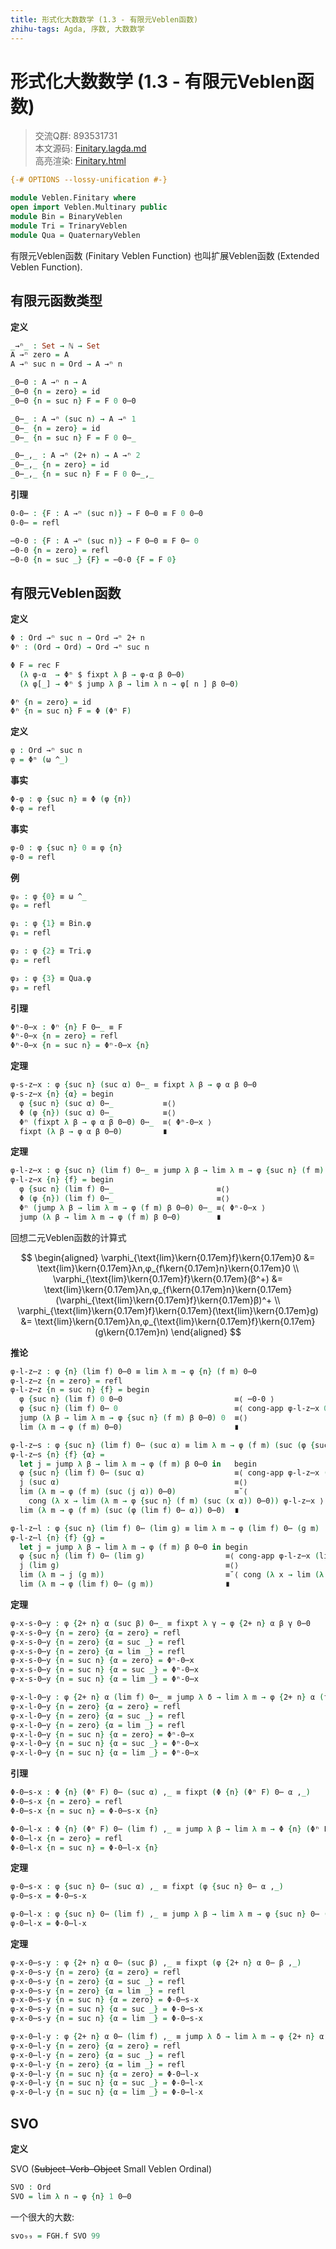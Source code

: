 ```yaml
---
title: 形式化大数数学 (1.3 - 有限元Veblen函数)
zhihu-tags: Agda, 序数, 大数数学
---
```


# 形式化大数数学 (1.3 - 有限元Veblen函数)

> 交流Q群: 893531731  
> 本文源码: [Finitary.lagda.md](https://github.com/choukh/agda-googology/blob/main/src/Veblen/Finitary.lagda.md)  
> 高亮渲染: [Finitary.html](https://choukh.github.io/agda-googology/Veblen.Finitary.html)  

```agda
{-# OPTIONS --lossy-unification #-}

module Veblen.Finitary where
open import Veblen.Multinary public
module Bin = BinaryVeblen
module Tri = TrinaryVeblen
module Qua = QuaternaryVeblen
```

有限元Veblen函数 (Finitary Veblen Function) 也叫扩展Veblen函数 (Extended Veblen Function).

## 有限元函数类型

**定义**

```agda
_→ⁿ_ : Set → ℕ → Set
A →ⁿ zero = A
A →ⁿ suc n = Ord → A →ⁿ n
```

```agda
_0⋯0 : A →ⁿ n → A
_0⋯0 {n = zero} = id
_0⋯0 {n = suc n} F = F 0 0⋯0
```

```agda
_0⋯_ : A →ⁿ (suc n) → A →ⁿ 1
_0⋯_ {n = zero} = id
_0⋯_ {n = suc n} F = F 0 0⋯_
```

```agda
_0⋯_,_ : A →ⁿ (2+ n) → A →ⁿ 2
_0⋯_,_ {n = zero} = id
_0⋯_,_ {n = suc n} F = F 0 0⋯_,_
```

**引理**

```agda
0-0⋯ : {F : A →ⁿ (suc n)} → F 0⋯0 ≡ F 0 0⋯0
0-0⋯ = refl

⋯0-0 : {F : A →ⁿ (suc n)} → F 0⋯0 ≡ F 0⋯ 0
⋯0-0 {n = zero} = refl
⋯0-0 {n = suc _} {F} = ⋯0-0 {F = F 0}
```

## 有限元Veblen函数

**定义**

```agda
Φ : Ord →ⁿ suc n → Ord →ⁿ 2+ n
Φⁿ : (Ord → Ord) → Ord →ⁿ suc n
```

```agda
Φ F = rec F
  (λ φ-α  → Φⁿ $ fixpt λ β → φ-α β 0⋯0)
  (λ φ[_] → Φⁿ $ jump λ β → lim λ n → φ[ n ] β 0⋯0)
```

```agda
Φⁿ {n = zero} = id
Φⁿ {n = suc n} F = Φ (Φⁿ F)
```

**定义**

```agda
φ : Ord →ⁿ suc n
φ = Φⁿ (ω ^_)
```

**事实**

```agda
Φ-φ : φ {suc n} ≡ Φ (φ {n})
Φ-φ = refl
```

**事实**

```agda
φ-0 : φ {suc n} 0 ≡ φ {n}
φ-0 = refl
```

**例**

```agda
φ₀ : φ {0} ≡ ω ^_
φ₀ = refl
```

```agda
φ₁ : φ {1} ≡ Bin.φ
φ₁ = refl
```

```agda
φ₂ : φ {2} ≡ Tri.φ
φ₂ = refl
```

```agda
φ₃ : φ {3} ≡ Qua.φ
φ₃ = refl
```

**引理**

```agda
Φⁿ-0⋯x : Φⁿ {n} F 0⋯_ ≡ F
Φⁿ-0⋯x {n = zero} = refl
Φⁿ-0⋯x {n = suc n} = Φⁿ-0⋯x {n}
```

**定理**

```agda
φ-s-z⋯x : φ {suc n} (suc α) 0⋯_ ≡ fixpt λ β → φ α β 0⋯0
φ-s-z⋯x {n} {α} = begin
  φ {suc n} (suc α) 0⋯_           ≡⟨⟩
  Φ (φ {n}) (suc α) 0⋯_           ≡⟨⟩
  Φⁿ (fixpt λ β → φ α β 0⋯0) 0⋯_  ≡⟨ Φⁿ-0⋯x ⟩
  fixpt (λ β → φ α β 0⋯0)         ∎
```

**定理**

```agda
φ-l-z⋯x : φ {suc n} (lim f) 0⋯_ ≡ jump λ β → lim λ m → φ {suc n} (f m) β 0⋯0
φ-l-z⋯x {n} {f} = begin
  φ {suc n} (lim f) 0⋯_                       ≡⟨⟩
  Φ (φ {n}) (lim f) 0⋯_                       ≡⟨⟩
  Φⁿ (jump λ β → lim λ m → φ (f m) β 0⋯0) 0⋯_ ≡⟨ Φⁿ-0⋯x ⟩
  jump (λ β → lim λ m → φ (f m) β 0⋯0)        ∎
```

回想二元Veblen函数的计算式

$$
\begin{aligned}
\varphi_{\text{lim}\kern{0.17em}f}\kern{0.17em}0 &= \text{lim}\kern{0.17em}λn,φ_{f\kern{0.17em}n}\kern{0.17em}0 \\
\varphi_{\text{lim}\kern{0.17em}f}\kern{0.17em}(β^+) &= \text{lim}\kern{0.17em}λn,φ_{f\kern{0.17em}n}\kern{0.17em}(\varphi_{\text{lim}\kern{0.17em}f}\kern{0.17em}β)^+ \\
\varphi_{\text{lim}\kern{0.17em}f}\kern{0.17em}(\text{lim}\kern{0.17em}g) &= \text{lim}\kern{0.17em}λn,φ_{\text{lim}\kern{0.17em}f}\kern{0.17em}(g\kern{0.17em}n)
\end{aligned}
$$

**推论**

```agda
φ-l-z⋯z : φ {n} (lim f) 0⋯0 ≡ lim λ m → φ {n} (f m) 0⋯0
φ-l-z⋯z {n = zero} = refl
φ-l-z⋯z {n = suc n} {f} = begin
  φ {suc n} (lim f) 0 0⋯0                         ≡⟨ ⋯0-0 ⟩
  φ {suc n} (lim f) 0⋯ 0                          ≡⟨ cong-app φ-l-z⋯x 0 ⟩
  jump (λ β → lim λ m → φ {suc n} (f m) β 0⋯0) 0  ≡⟨⟩
  lim (λ m → φ (f m) 0⋯0)                         ∎
```

```agda
φ-l-z⋯s : φ {suc n} (lim f) 0⋯ (suc α) ≡ lim λ m → φ (f m) (suc (φ {suc n} (lim f) 0⋯ α)) 0⋯0
φ-l-z⋯s {n} {f} {α} =
  let j = jump λ β → lim λ m → φ (f m) β 0⋯0 in   begin
  φ {suc n} (lim f) 0⋯ (suc α)                    ≡⟨ cong-app φ-l-z⋯x (suc α) ⟩
  j (suc α)                                       ≡⟨⟩
  lim (λ m → φ (f m) (suc (j α)) 0⋯0)             ≡˘⟨
    cong (λ x → lim (λ m → φ {suc n} (f m) (suc (x α)) 0⋯0)) φ-l-z⋯x ⟩
  lim (λ m → φ (f m) (suc (φ (lim f) 0⋯ α)) 0⋯0)  ∎
```

```agda
φ-l-z⋯l : φ {suc n} (lim f) 0⋯ (lim g) ≡ lim λ m → φ (lim f) 0⋯ (g m)
φ-l-z⋯l {n} {f} {g} =
  let j = jump λ β → lim λ m → φ (f m) β 0⋯0 in begin
  φ {suc n} (lim f) 0⋯ (lim g)                  ≡⟨ cong-app φ-l-z⋯x (lim g) ⟩
  j (lim g)                                     ≡⟨⟩
  lim (λ m → j (g m))                           ≡˘⟨ cong (λ x → lim (λ m → x (g m))) φ-l-z⋯x ⟩
  lim (λ m → φ (lim f) 0⋯ (g m))                ∎
```

**定理**

```agda
φ-x-s-0⋯y : φ {2+ n} α (suc β) 0⋯_ ≡ fixpt λ γ → φ {2+ n} α β γ 0⋯0
φ-x-s-0⋯y {n = zero} {α = zero} = refl
φ-x-s-0⋯y {n = zero} {α = suc _} = refl
φ-x-s-0⋯y {n = zero} {α = lim _} = refl
φ-x-s-0⋯y {n = suc n} {α = zero} = Φⁿ-0⋯x
φ-x-s-0⋯y {n = suc n} {α = suc _} = Φⁿ-0⋯x
φ-x-s-0⋯y {n = suc n} {α = lim _} = Φⁿ-0⋯x

φ-x-l-0⋯y : φ {2+ n} α (lim f) 0⋯_ ≡ jump λ δ → lim λ m → φ {2+ n} α (f m) δ 0⋯0
φ-x-l-0⋯y {n = zero} {α = zero} = refl
φ-x-l-0⋯y {n = zero} {α = suc _} = refl
φ-x-l-0⋯y {n = zero} {α = lim _} = refl
φ-x-l-0⋯y {n = suc n} {α = zero} = Φⁿ-0⋯x
φ-x-l-0⋯y {n = suc n} {α = suc _} = Φⁿ-0⋯x
φ-x-l-0⋯y {n = suc n} {α = lim _} = Φⁿ-0⋯x
```

**引理**

```agda
Φ-0⋯s-x : Φ {n} (Φⁿ F) 0⋯ (suc α) ,_ ≡ fixpt (Φ {n} (Φⁿ F) 0⋯ α ,_)
Φ-0⋯s-x {n = zero} = refl
Φ-0⋯s-x {n = suc n} = Φ-0⋯s-x {n}

Φ-0⋯l-x : Φ {n} (Φⁿ F) 0⋯ (lim f) ,_ ≡ jump λ β → lim λ m → Φ {n} (Φⁿ F) 0⋯ (f m) , β
Φ-0⋯l-x {n = zero} = refl
Φ-0⋯l-x {n = suc n} = Φ-0⋯l-x {n}
```

**定理**

```agda
φ-0⋯s-x : φ {suc n} 0⋯ (suc α) ,_ ≡ fixpt (φ {suc n} 0⋯ α ,_)
φ-0⋯s-x = Φ-0⋯s-x

φ-0⋯l-x : φ {suc n} 0⋯ (lim f) ,_ ≡ jump λ β → lim λ m → φ {suc n} 0⋯ (f m) , β
φ-0⋯l-x = Φ-0⋯l-x
```

**定理**

```agda
φ-x-0⋯s-y : φ {2+ n} α 0⋯ (suc β) ,_ ≡ fixpt (φ {2+ n} α 0⋯ β ,_)
φ-x-0⋯s-y {n = zero} {α = zero} = refl
φ-x-0⋯s-y {n = zero} {α = suc _} = refl
φ-x-0⋯s-y {n = zero} {α = lim _} = refl
φ-x-0⋯s-y {n = suc n} {α = zero} = Φ-0⋯s-x
φ-x-0⋯s-y {n = suc n} {α = suc _} = Φ-0⋯s-x
φ-x-0⋯s-y {n = suc n} {α = lim _} = Φ-0⋯s-x

φ-x-0⋯l-y : φ {2+ n} α 0⋯ (lim f) ,_ ≡ jump λ δ → lim λ m → φ {2+ n} α 0⋯ (f m) , δ
φ-x-0⋯l-y {n = zero} {α = zero} = refl
φ-x-0⋯l-y {n = zero} {α = suc _} = refl
φ-x-0⋯l-y {n = zero} {α = lim _} = refl
φ-x-0⋯l-y {n = suc n} {α = zero} = Φ-0⋯l-x
φ-x-0⋯l-y {n = suc n} {α = suc _} = Φ-0⋯l-x
φ-x-0⋯l-y {n = suc n} {α = lim _} = Φ-0⋯l-x
```

## SVO

**定义**

SVO (~~Subject–Verb–Object~~ Small Veblen Ordinal)

```agda
SVO : Ord
SVO = lim λ n → φ {n} 1 0⋯0
```

一个很大的大数:

```agda
svo₉₉ = FGH.f SVO 99
```
